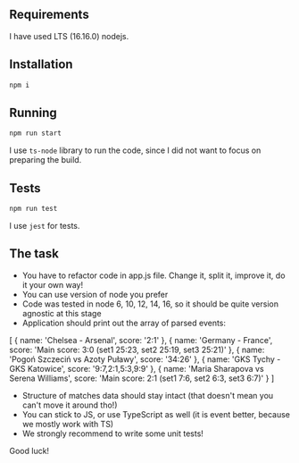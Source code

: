 ## Requirements

I have used LTS (16.16.0) nodejs.

## Installation

```bash
npm i
```

## Running

```bash
npm run start
```

I use `ts-node` library to run the code, since I did not want to focus on preparing the build.

## Tests

```bash
npm run test
```

I use `jest` for tests.

## The task

- You have to refactor code in app.js file. Change it, split it, improve it, do it your own way!
- You can use version of node you prefer
- Code was tested in node 6, 10, 12, 14, 16, so it should be quite version agnostic at this stage
- Application should print out the array of parsed events:

[
{
name: 'Chelsea - Arsenal',
score: '2:1'
},
{
name: 'Germany - France',
score: 'Main score: 3:0 (set1 25:23, set2 25:19, set3 25:21)'
},
{
name: 'Pogoń Szczeciń vs Azoty Puławy',
score: '34:26'
},
{
name: 'GKS Tychy - GKS Katowice',
score: '9:7,2:1,5:3,9:9'
},
{
name: 'Maria Sharapova vs Serena Williams',
score: 'Main score: 2:1 (set1 7:6, set2 6:3, set3 6:7)'
}
]

- Structure of matches data should stay intact (that doesn't mean you can't move it around tho!)
- You can stick to JS, or use TypeScript as well (it is event better, because we mostly work with TS)
- We strongly recommend to write some unit tests!

Good luck!
